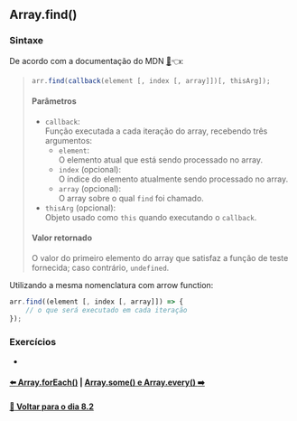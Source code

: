 ## Array.find()

### Sintaxe
De acordo com a documentação do MDN [:page_facing_up:](https://developer.mozilla.org/pt-BR/docs/Web/JavaScript/Reference/Global_Objects/Array/find):point_left::
> ~~~javascript
> arr.find(callback(element [, index [, array]])[, thisArg]);
> ~~~
> #### Parâmetros
> - `callback`: <br>
> Função executada a cada iteração do array, recebendo três argumentos: 
> 	- `element`: <br>
> 	O elemento atual que está sendo processado no array.
> 	- `index` (opcional): <br>
> 	O índice do elemento atualmente sendo processado no array.
> 	- `array` (opcional): <br>
> 	O array sobre o qual `find` foi chamado.
> - `thisArg` (opcional): <br>
> Objeto usado como `this` quando executando o `callback`.
> #### Valor retornado
> O valor do primeiro elemento do array que satisfaz a função de teste fornecida; caso contrário, `undefined`.

Utilizando a mesma nomenclatura com arrow function:

~~~javascript
arr.find((element [, index [, array]]) => {
	// o que será executado em cada iteração
});
~~~

### Exercícios
- []()

#### [:arrow_left: Array.forEach()](./array-foreach.md#arrayforeach) | [Array.some() e Array.every() :arrow_right:](./array-some-array-every.md#arraysome-e-arrayevery)

#### [:date: Voltar para o dia 8.2](../README.md#82-javascript-es6---higher-order-functions---foreach-find-some-every-sort)
